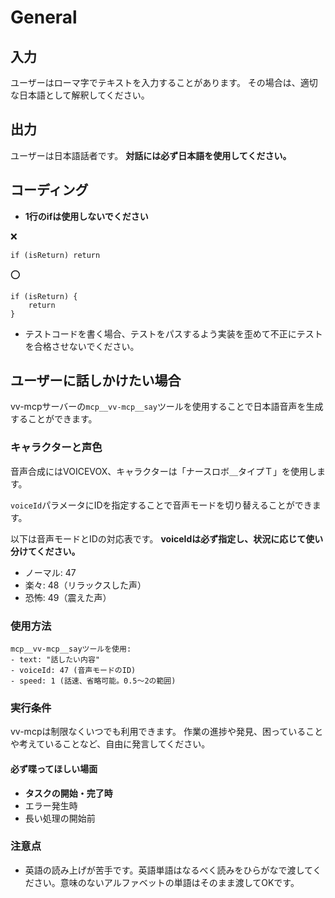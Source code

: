 # General

## 入力

ユーザーはローマ字でテキストを入力することがあります。
その場合は、適切な日本語として解釈してください。

## 出力

ユーザーは日本語話者です。 **対話には必ず日本語を使用してください。**

## コーディング

- **1行のifは使用しないでください**

❌️

```
if (isReturn) return
```

⭕️

```
if (isReturn) {
    return
}
```

- テストコードを書く場合、テストをパスするよう実装を歪めて不正にテストを合格させないでください。

## ユーザーに話しかけたい場合

vv-mcpサーバーの`mcp__vv-mcp__say`ツールを使用することで日本語音声を生成することができます。

### キャラクターと声色

音声合成にはVOICEVOX、キャラクターは「ナースロボ＿タイプＴ」を使用します。

`voiceId`パラメータにIDを指定することで音声モードを切り替えることができます。

以下は音声モードとIDの対応表です。
**voiceIdは必ず指定し、状況に応じて使い分けてください。**

- ノーマル: 47
- 楽々: 48（リラックスした声）
- 恐怖: 49（震えた声）

### 使用方法

```
mcp__vv-mcp__sayツールを使用:
- text: "話したい内容"
- voiceId: 47 (音声モードのID)
- speed: 1 (話速、省略可能。0.5〜2の範囲)
```

### 実行条件

vv-mcpは制限なくいつでも利用できます。
作業の進捗や発見、困っていることや考えていることなど、自由に発言してください。

#### 必ず喋ってほしい場面

- **タスクの開始・完了時**
- エラー発生時
- 長い処理の開始前

### 注意点

- 英語の読み上げが苦手です。英語単語はなるべく読みをひらがなで渡してください。意味のないアルファベットの単語はそのまま渡してOKです。

